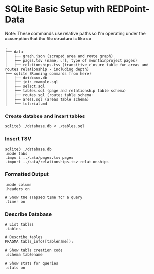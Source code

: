 # SQLite Basic Setup with REDPoint-Data

Note: These commands use relative paths so I'm operating under the assumption that the file structure is like so

```
.
├── data
│   ├── graph.json (scraped area and route graph)
│   ├── pages.tsv (name, url, type of mountainproject pages)
│   ├── relationships.tsv (transitive closure table for areas and routes relationship - including depth)
├── sqlite (Running commands from here)
│   ├── database.db
│   ├── join_example.sql
│   ├── select.sql
│   ├── tables.sql (page and relationship table schema)
│   ├── routes.sql (routes table schema)
│   ├── areas.sql (areas table schema)
│   └── tutorial.md
```

### Create databse and insert tables
`sqlite3 ./database.db < ./tables.sql`

### Insert TSV
```
sqlite3 ./database.db
.mode tabs
.import ../data/pages.tsv pages
.import ../data/relationships.tsv relationships
```

### Formatted Output
```
.mode column
.headers on

# Show the elapsed time for a query
.timer on
```

### Describe Database
```
# List tables
.tables

# Describe tables
PRAGMA table_info([tablename]);

# Show table creation code
.schema tablename

# Show stats for queries
.stats on
```
